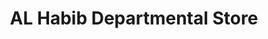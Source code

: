 ---
title: "AL Habib Departmental Store"
url: /mltn/al-habib-departmental-store/
shop: Allgemein
---